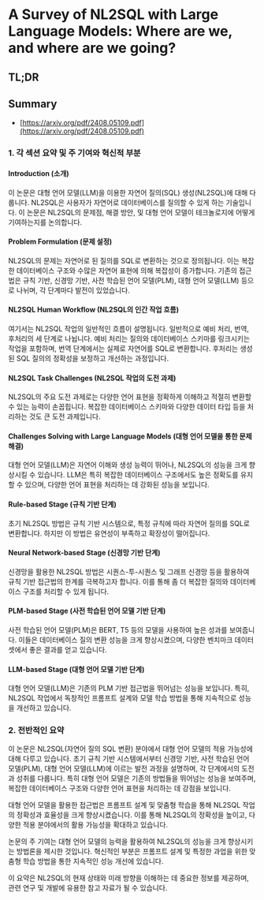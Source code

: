 # A Survey of NL2SQL with Large Language Models: Where are we, and where are we going?
## TL;DR
## Summary
- [https://arxiv.org/pdf/2408.05109.pdf](https://arxiv.org/pdf/2408.05109.pdf)

### 1. 각 섹션 요약 및 주 기여와 혁신적 부분

#### Introduction (소개)
이 논문은 대형 언어 모델(LLM)을 이용한 자연어 질의(SQL) 생성(NL2SQL)에 대해 다룹니다. NL2SQL은 사용자가 자연어로 데이터베이스를 질의할 수 있게 하는 기술입니다. 이 논문은 NL2SQL의 문제점, 해결 방안, 및 대형 언어 모델이 테크놀로지에 어떻게 기여하는지를 논의합니다.

#### Problem Formulation (문제 설정)
NL2SQL의 문제는 자연어로 된 질의를 SQL로 변환하는 것으로 정의됩니다. 이는 복잡한 데이터베이스 구조와 수많은 자연어 표현에 의해 복잡성이 증가합니다. 기존의 접근법은 규칙 기반, 신경망 기반, 사전 학습된 언어 모델(PLM), 대형 언어 모델(LLM) 등으로 나뉘며, 각 단계마다 발전이 있었습니다.

#### NL2SQL Human Workflow (NL2SQL의 인간 작업 흐름)
여기서는 NL2SQL 작업의 일반적인 흐름이 설명됩니다. 일반적으로 예비 처리, 번역, 후처리의 세 단계로 나뉩니다. 예비 처리는 질의와 데이터베이스 스키마를 링크시키는 작업을 포함하며, 번역 단계에서는 실제로 자연어를 SQL로 변환합니다. 후처리는 생성된 SQL 질의의 정확성을 보정하고 개선하는 과정입니다.

#### NL2SQL Task Challenges (NL2SQL 작업의 도전 과제)
NL2SQL의 주요 도전 과제로는 다양한 언어 표현을 정확하게 이해하고 적절히 변환할 수 있는 능력이 손꼽힙니다. 복잡한 데이터베이스 스키마와 다양한 데이터 타입 등을 처리하는 것도 큰 도전 과제입니다.

#### Challenges Solving with Large Language Models (대형 언어 모델을 통한 문제 해결)
대형 언어 모델(LLM)은 자연어 이해와 생성 능력이 뛰어나, NL2SQL의 성능을 크게 향상시킬 수 있습니다. LLM은 특히 복잡한 데이터베이스 구조에서도 높은 정확도를 유지할 수 있으며, 다양한 언어 표현을 처리하는 데 강화된 성능을 보입니다.

#### Rule-based Stage (규칙 기반 단계)
초기 NL2SQL 방법은 규칙 기반 시스템으로, 특정 규칙에 따라 자연어 질의를 SQL로 변환합니다. 하지만 이 방법은 유연성이 부족하고 확장성이 떨어집니다.

#### Neural Network-based Stage (신경망 기반 단계)
신경망을 활용한 NL2SQL 방법은 시퀀스-투-시퀀스 및 그래프 신경망 등을 활용하여 규칙 기반 접근법의 한계를 극복하고자 합니다. 이를 통해 좀 더 복잡한 질의와 데이터베이스 구조를 처리할 수 있게 됩니다.

#### PLM-based Stage (사전 학습된 언어 모델 기반 단계)
사전 학습된 언어 모델(PLM)은 BERT, T5 등의 모델을 사용하여 높은 성과를 보여줍니다. 이들은 데이터베이스 질의 변환 성능을 크게 향상시켰으며, 다양한 벤치마크 데이터셋에서 좋은 결과를 얻고 있습니다.

#### LLM-based Stage (대형 언어 모델 기반 단계)
대형 언어 모델(LLM)은 기존의 PLM 기반 접근법을 뛰어넘는 성능을 보입니다. 특히, NL2SQL 작업에서 독창적인 프롬프트 설계와 모델 학습 방법을 통해 지속적으로 성능을 개선하고 있습니다.

### 2. 전반적인 요약

이 논문은 NL2SQL(자연어 질의 SQL 변환) 분야에서 대형 언어 모델의 적용 가능성에 대해 다루고 있습니다. 초기 규칙 기반 시스템에서부터 신경망 기반, 사전 학습된 언어 모델(PLM), 대형 언어 모델(LLM)에 이르는 발전 과정을 설명하며, 각 단계에서의 도전과 성취를 다룹니다. 특히 대형 언어 모델은 기존의 방법들을 뛰어넘는 성능을 보여주며, 복잡한 데이터베이스 구조와 다양한 언어 표현을 처리하는 데 강점을 보입니다.

대형 언어 모델을 활용한 접근법은 프롬프트 설계 및 맞춤형 학습을 통해 NL2SQL 작업의 정확성과 효율성을 크게 향상시켰습니다. 이를 통해 NL2SQL의 정확성을 높이고, 다양한 적용 분야에서의 활용 가능성을 확대하고 있습니다.

논문의 주 기여는 대형 언어 모델의 능력을 활용하여 NL2SQL의 성능을 크게 향상시키는 방법론을 제시한 것입니다. 혁신적인 부분은 프롬프트 설계 및 특정한 과업을 위한 맞춤형 학습 방법을 통한 지속적인 성능 개선에 있습니다. 

이 요약은 NL2SQL의 현재 상태와 미래 방향을 이해하는 데 중요한 정보를 제공하며, 관련 연구 및 개발에 유용한 참고 자료가 될 수 있습니다.